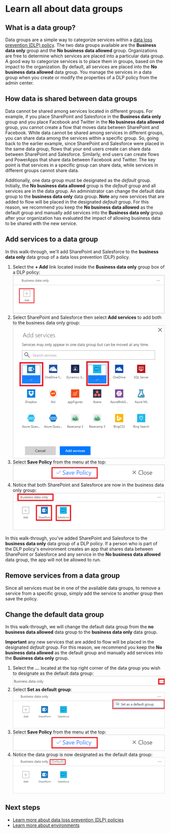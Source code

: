 <properties
    pageTitle="Data groups for Microsoft Flow | Microsoft Flow| Microsoft PowerApps"
    description="Introduction to Data groups for Microsoft PowerApps and Microsoft Flow."
    services=""
    suite="flow"
    documentationCenter="na"
    authors="msftman"
    manager="anneta"
    editor=""
    tags=""/>

<tags
   ms.service="flow"
   ms.devlang="na"
   ms.topic="article"
   ms.tgt_pltfrm="na"
   ms.workload="na"
   ms.date="10/26/2016"
   ms.author="deonhe"/>

# Learn all about data groups

##	What is a data group?
Data groups are a simple way to categorize services within a [data loss prevention (DLP) policy](./prevent-data-loss.md). The two data groups available are the **Business data only** group and the **No business data allowed** group. Organizations are free to determine which services are placed into a particular data group. A good way to categorize services is to place them in groups, based on the impact to the organization. By default, all services are placed into the **No business data allowed** data group. You manage the services in a data group when you create or modify the properties of a DLP policy from the admin center.

## How data is shared between data groups
Data cannot be shared among services located in different groups. For example, if you place SharePoint and Salesforce in the **Business data only** group and you place Facebook and Twitter in the **No business data allowed** group, you cannot create a flow that moves data between SharePoint and Facebook. While data cannot be shared among services in different groups, you can share data among the services within a specific group. So, going back to the earlier example, since SharePoint and Salesforce were placed in the same data group, flows that your end users create can share data between SharePoint and Salesforce. Similarly, end users can create flows and PowerApps that share data between Facebook and Twitter. The key point is that services in a specific group can share data, while services in different groups cannot share data.  

Additionally, one data group must be designated as the *default* group. Initially, the **No business data allowed** group is the *default* group and all services are in the data group. An administrator can change the default data group to the **business data only** data group. **Note** any new services that are added to flow will be placed in the designated *default* group. For this reason, we recommend you keep the **No business data allowed** as the default group and manually add services into the **Business data only** group after your organization has evaluated the impact of allowing business data to be shared with the new service.

## Add services to a data group
In this walk-through, we'll add SharePoint and Salesforce to the **business data only** data group of a data loss prevention (DLP) policy. 
  
1. Select the **+ Add** link located inside the **Business data only** group box of a DLP policy:    
![Add image](./media/introduction-to-data-groups/add-to-data-group-1.png)  
2. Select SharePoint and Salesforce then select **Add services** to add both to the business data only group:    
![Add services image](./media/introduction-to-data-groups/add-to-data-group-2.png)  
3. Select **Save Policy** from the menu at the top:  
![Save policy](./media/introduction-to-data-groups/add-to-data-group-4.png) 
4. Notice that both SharePoint and Salesforce are now in the business data only group:  
![updated business data group](./media/introduction-to-data-groups/add-to-data-group-3.png)   

In this walk-through, you've added SharePoint and Salesforce to the **business data only** data group of a DLP policy. If a person who is part of the DLP policy's environment creates an app that shares data between SharePoint or Salesforce and any service in the **No business data allowed** data group, the app will not be allowed to run.

## Remove services from a data group
Since all services must be in one of the available data groups, to remove a service from a specific group, simply add the service to another group then save the policy.  

## Change the default data group
In this walk-through, we will change the default data group from the **no business data allowed** data group to the **business data only** data group.  

**Important** any new services that are added to flow will be placed in the designated *default* group. For this reason, we recommend you keep the **No business data allowed** as the default group and manually add services into the **Business data only** group.

1. Select the **...** located at the top right corner of the data group you wish to designate as the default data group:    
![change default group](./media/introduction-to-data-groups/default-data-group-0.png)  
2. Select **Set as default group**:  
![change default group](./media/introduction-to-data-groups/default-data-group-1.png)   
3. Select **Save Policy** from the menu at the top:  
![change default group](./media/introduction-to-data-groups/add-to-data-group-4.png) 
4. Notice the data group is now designated as the default data group:  
![change default group](./media/introduction-to-data-groups/default-data-group-2.png)   

## Next steps
- [Learn more about data loss prevention (DLP) policies](./prevent-data-loss.md)
- [Learn more about environments](./environments-overview-admin.md)   
